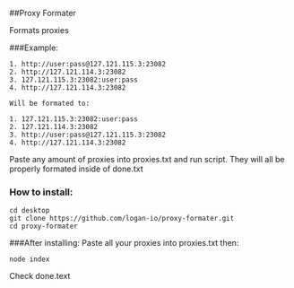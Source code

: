 
##Proxy Formater

Formats proxies

###Example: 
```
1. http://user:pass@127.121.115.3:23082
2. http://127.121.114.3:23082
3. 127.121.115.3:23082:user:pass
4. http://127.121.114.3:23082

Will be formated to:

1. 127.121.115.3:23082:user:pass
2. 127.121.114.3:23082
3. http://user:pass@127.121.115.3:23082
4. http://127.121.114.3:23082

```
Paste any amount of proxies into proxies.txt and run script. They will all be properly formated inside of done.txt

### How to install:
```
cd desktop
git clone https://github.com/logan-io/proxy-formater.git
cd proxy-formater

```
###After installing:
Paste all your proxies into proxies.txt then:

```
node index
```

Check done.text

